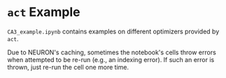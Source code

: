# `act` Example

`CA3_example.ipynb` contains examples on different optimizers provided by `act`. 

Due to NEURON's caching, sometimes the notebook's cells throw errors when attempted to be re-run (e.g., an indexing error). If such an error is thrown, just re-run the cell one more time.